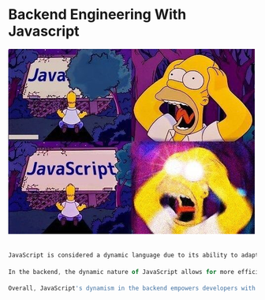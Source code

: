 # Backend Engineering With Javascript
![javascript image](readme-image/Javascript-meme.jpg)
```JavaScript in the backend refers to the use of JavaScript as a programming language for server-side development. Traditionally, JavaScript was primarily used for client-side scripting in web browsers. However, with the introduction of technologies like Node.js, JavaScript can now be executed on the server as well.

JavaScript is considered a dynamic language due to its ability to adapt and change during runtime. It allows for flexible coding practices, such as modifying objects and adding or removing properties on the fly. This dynamic nature enables developers to write code that can respond to different situations and requirements without the need for explicit type declarations or static structures.

In the backend, the dynamic nature of JavaScript allows for more efficient development processes, as it facilitates rapid prototyping and iteration. It also enables the creation of flexible and scalable server applications that can handle real-time data updates and asynchronous operations.

Overall, JavaScript's dynamism in the backend empowers developers with the flexibility and versatility needed to build dynamic and responsive server applications.
